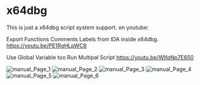 # x64dbg
This is just a x64dbg script system support.
on youtube:

Export Functions Comments Labels from IDA inside x64dbg.
https://youtu.be/PE1RgHLpWC8

Use Global Variable too Run Multipal Script
https://youtu.be/WlfqNp7E650

![manual_Page_1](https://user-images.githubusercontent.com/7176580/158775845-9c440394-15f8-4488-a700-ae7bb3f47122.jpg)
![manual_Page_2](https://user-images.githubusercontent.com/7176580/158775852-2f5e0477-6f2c-449c-b86f-1ee5c4419683.jpg)
![manual_Page_3](https://user-images.githubusercontent.com/7176580/158775854-ab131a24-0dde-4745-9c01-a65f2b4a9648.jpg)
![manual_Page_4](https://user-images.githubusercontent.com/7176580/158775856-3acce673-5406-4a59-a76f-5d70aa3ed686.jpg)
![manual_Page_5](https://user-images.githubusercontent.com/7176580/158775858-adb6ed08-34b9-422a-9fb6-c71eb71e771e.jpg)
![manual_Page_6](https://user-images.githubusercontent.com/7176580/158775862-7c2aa14e-725a-4cd8-a7b9-6ebcade5fcab.jpg)
